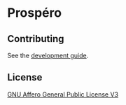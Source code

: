 # Prospéro

## Contributing

See the [development guide](https://framagit.org/lobster/prospero/blob/develop/docs/DEVELOPMENT_GUIDE.md).

## License

[GNU Affero General Public License V3](https://www.gnu.org/licenses/agpl-3.0.en.html)
